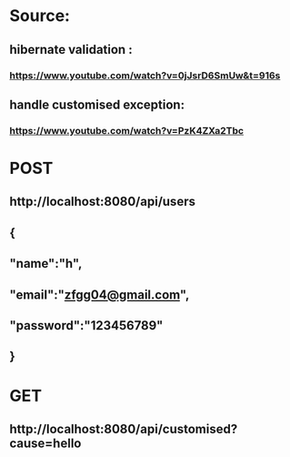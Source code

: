 
# Source:
## hibernate validation :
### https://www.youtube.com/watch?v=0jJsrD6SmUw&t=916s
## handle customised exception:
### https://www.youtube.com/watch?v=PzK4ZXa2Tbc

# POST
## http://localhost:8080/api/users
## {
##     "name":"h",
##     "email":"zfgg04@gmail.com",
##     "password":"123456789"
## }

# GET 
## http://localhost:8080/api/customised?cause=hello